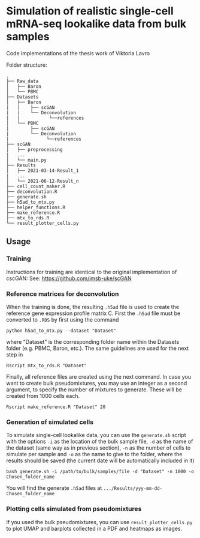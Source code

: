 # Simulation of realistic single-cell mRNA-seq lookalike data from bulk samples
Code implementations of the thesis work of Viktoria Lavro 

Folder structure:
```
.
├── Raw_data
│   ├── Baron
│   └── PBMC
├── Datasets
│   ├── Baron
|   |    ├── scGAN
|   |    └── Deconvolution
|   |           └──references
│   └── PBMC
|        ├── scGAN
|        └── Deconvolution
|              └──references
├── scGAN
│   ├── preprocessing
|   ...
│   └── main.py
├── Results
│   ├── 2021-03-14-Result_1
|   ...
│   └── 2021-06-12-Result_n
├── cell_count_maker.R
├── deconvolution.R
├── generate.sh
├── h5ad_to_mtx.py
├── helper_functions.R
├── make_reference.R
├── mtx_to_rds.R
└── result_plotter_cells.py
```

## Usage
### Training
Instructions for training are identical to the original implementation of cscGAN:
See: https://github.com/imsb-uke/scGAN

### Reference matrices for deconvolution
When the training is done, the resulting `.h5ad` file is used to create the reference gene expression profile matrix C. First the `.h5ad` file must be converted to `.RDS` by first using the command
```
python h5ad_to_mtx.py --dataset "Dataset"
```
where "Dataset" is the corresponding folder name within the Datasets folder (e.g. PBMC, Baron, etc.). The same guidelines are used for the next step in
```
Rscript mtx_to_rds.R "Dataset"
```
Finally, all reference files are created using the next command. In case you want to create bulk pseudomixtures, you may use an integer as a second argument, to specify the number of mixtures to generate. These will be created from 1000 cells each.
```
Rscript make_reference.R "Dataset" 20
```

### Generation of simulated cells
To simulate single-cell lookalike data, you can use the `generate.sh` script with the options `-i` as the location of the bulk sample file, `-d` as the name of the dataset (same way as in previous section), `-n` as the number of cells to simulate per sample and `-o` as the name to give to the folder, where the results should be saved (the current date will be automatically included in it)
```
bash generate.sh -i /path/to/bulk/samples/file -d "Dataset" -n 1000 -o Chosen_folder_name
```
You will find the generate `.h5ad` files at `.../Results/yyy-mm-dd-Chosen_folder_name`

### Plotting cells simulated from pseudomixtures
If you used the bulk pseudomixtures, you can use `result_plotter_cells.py` to plot UMAP and barplots collected in a PDF and heatmaps as images.




